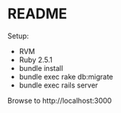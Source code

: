 # README

Setup:
* RVM
* Ruby 2.5.1
* bundle install
* bundle exec rake db:migrate
* bundle exec rails server

Browse to http://localhost:3000